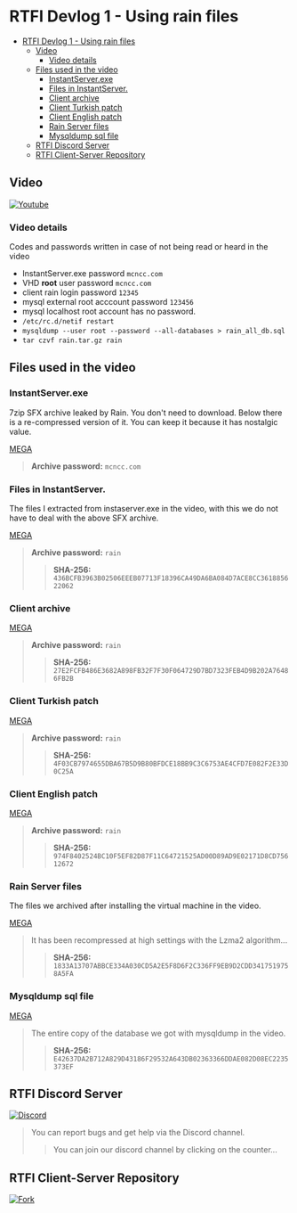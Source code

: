 # RTFI Devlog 1 - Using rain files

- [RTFI Devlog 1 - Using rain files](#rtfi-devlog-1---using-rain-files)
  - [Video](#video)
    - [Video details](#video-details)
  - [Files used in the video](#files-used-in-the-video)
    - [InstantServer.exe](#instantserverexe)
    - [Files in InstantServer.](#files-in-instantserver)
    - [Client archive](#client-archive)
    - [Client Turkish patch](#client-turkish-patch)
    - [Client English patch](#client-english-patch)
    - [Rain Server files](#rain-server-files)
    - [Mysqldump sql file](#mysqldump-sql-file)
  - [RTFI Discord Server](#rtfi-discord-server)
  - [RTFI Client-Server Repository](#rtfi-client-server-repository)

## Video

[![Youtube](https://img.shields.io/youtube/views/zV9JcZ_rnX8?style=social)](https://youtu.be/zV9JcZ_rnX8)

### Video details

Codes and passwords written in case of not being read or heard in the video

* InstantServer.exe password `mcncc.com`
* VHD **root** user password `mcncc.com`
* client rain login password `12345`
* mysql external root acccount password `123456`
* mysql localhost root account has no password.
* `/etc/rc.d/netif restart`
* `mysqldump --user root --password --all-databases > rain_all_db.sql`
* `tar czvf rain.tar.gz rain`

## Files used in the video

### InstantServer.exe

7zip SFX archive leaked by Rain. You don't need to download. Below there is a re-compressed version of it. You can keep it because it has nostalgic value.

[MEGA](https://mega.nz/file/Et8k0Q6D#cnppoleb0KOKz_bgS9TO82YYQCp3dCFxC9QGhBBl6M8)

> **Archive password:** `mcncc.com`

### Files in InstantServer.

The files I extracted from instaserver.exe in the video, with this we do not have to deal with the above SFX archive.

[MEGA](https://mega.nz/file/5TpxhYoK#bn94OiftqEoJxq4GVLMJ2tAz_xTU6QydSeEfCzMH1Hk)

> **Archive password:** `rain`
>> **SHA-256:** `436BCFB3963B02506EEEB07713F18396CA49DA6BA084D7ACE8CC361885622062`


### Client archive

[MEGA](https://mega.nz/file/8LBSwCYb#uAj7RfEcBj2TmLbUQMjl2fLWEYkDOxTnQ5zJGHQ1G_A)

> **Archive password:** `rain`
>> **SHA-256:** `27E2FCFB486E3682A898FB32F7F30F064729D7BD7323FEB4D9B202A76486FB2B`

### Client Turkish patch

[MEGA](https://mega.nz/file/xL4hRRYa#sTkCC95ZDcdiLH75979I1Bl-nnTcILbhZ_i2nOU9YqU)

> **Archive password:** `rain`
>> **SHA-256:** `4F03CB7974655DBA67B5D9B80BFDCE18BB9C3C6753AE4CFD7E082F2E33D0C25A`

### Client English patch

[MEGA](https://mega.nz/file/kKx2BTZB#aGkQmLzobKVNAsBQjSy7K_n_4S9FMgufTmxKiFog0tg)

> **Archive password:** `rain`
>> **SHA-256:** `974F8402524BC10F5EF82D87F11C64721525AD00D89AD9E02171D8CD75612672`

### Rain Server files

The files we archived after installing the virtual machine in the video.

[MEGA](https://mega.nz/file/JLp2iALT#Gf09yDxUK7sbsANveF8xdWja_T_Mwg-eTBdV50_BSbY)

> It has been recompressed at high settings with the Lzma2 algorithm...
>> **SHA-256:** `1833A13707ABBCE334A030CD5A2E5F8D6F2C336FF9EB9D2CDD3417519758A5FA`

### Mysqldump sql file

[MEGA](https://mega.nz/file/pO5WRKga#6T-Rh6uHoLFftr53Tot2fDaGnS958rTwOFoaKsLMKho)

> The entire copy of the database we got with mysqldump in the video.
>> **SHA-256:** `E42637DA2B712A829D43186F29532A643DB02363366DDAE082D08EC2235373EF`

## RTFI Discord Server

[![Discord](https://img.shields.io/discord/545564775497859072?label=Discord&logo=discord&style=plastic)](https://discord.gg/JbFdHMK) 

> You can report bugs and get help via the Discord channel.
>> You can join our discord channel by clicking on the counter...

## RTFI Client-Server Repository

[![Fork](https://img.shields.io/github/forks/cinicin/RTFI?label=RTFI&style=social)](https://github.com/cinicin/RTFI)


